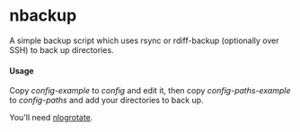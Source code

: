 nbackup
=======

A simple backup script which uses rsync or rdiff-backup (optionally over SSH)
to back up directories.

#### Usage

Copy *config-example* to *config* and edit it, then copy *config-paths-example*
to *config-paths* and add your directories to back up.

You'll need [nlogrotate](https://github.com/nonoo/nlogrotate).
